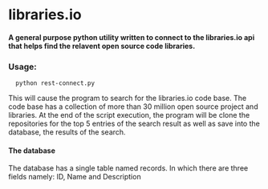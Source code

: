 # libraries.io
#### A general purpose python utility written to connect to the libraries.io api that helps find the relavent open source code libraries. 

### Usage:<br>
```
  python rest-connect.py
 ```
 This will cause the program to search for the libraries.io code base. The code base has a collection of more than 30 million open source project and libraries. At the end of the script execution, the program will be clone the repositories for the top 5 entries of the search result as well as save into the database, the results of the search.
 
 #### The database
 The database has a single table named records. In which there are three fields namely: ID, Name and Description
 
